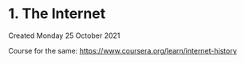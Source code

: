 # 1. The Internet
Created Monday 25 October 2021

Course for the same: https://www.coursera.org/learn/internet-history
